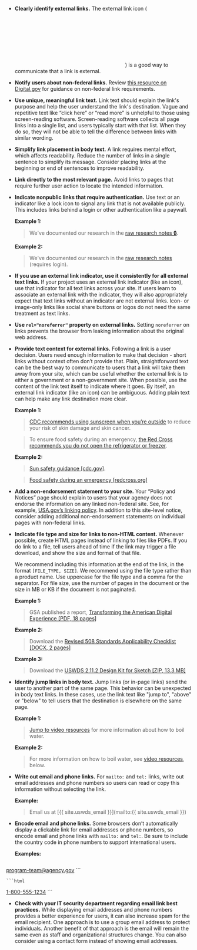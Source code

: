 - **Clearly identify external links.** The external link icon (<svg class="usa-icon text-middle" aria-hidden="true" focusable="false" role="img"><use xlink:href="{{ site.baseurl }}/assets/img/sprite.svg#launch"></use></svg>) is a good way to communicate that a link is external.

- **Notify users about non-federal links.** Review [this resource on Digital.gov](https://digital.gov/resources/required-web-content-and-links) for guidance on non-federal link requirements.

- **Use unique, meaningful link text.** Link text should explain the link's purpose and help the user understand the link's destination. Vague and repetitive text like “click here” or “read more” is unhelpful to those using screen-reading software. Screen-reading software collects all page links into a single list, and users typically start with that list. When they do so, they will not be able to tell the difference between links with similar wording.

- **Simplify link placement in body text.** A link requires mental effort, which affects readability. Reduce the number of links in a single sentence to simplify its message. Consider placing links at the beginning or end of sentences to improve readability.

- **Link directly to the most relevant page.** Avoid links to pages that require further user action to locate the intended information.

- **Indicate nonpublic links that require authentication.** Use text or an indicator like a lock icon to signal any link that is not available publicly. This includes links behind a login or other authentication like a paywall.

    **Example 1:**
    > We've documented our research in the [raw research notes 🔒](javascript:void(0)).

    **Example 2:**
    > We've documented our research in the [raw research notes](javascript:void(0)) (requires login).

- **If you use an external link indicator, use it consistently for all external text links.** If your project uses an external link indicator (like an icon), use that indicator for all text links across your site. If users learn to associate an external link with the indicator, they will also appropriately expect that text links without an indicator are not external links. Icon- or image-only links like social share buttons or logos do not need the same treatment as text links.

- **Use `rel="noreferrer"` property on external links.** Setting `noreferrer` on links prevents the browser from leaking information about the original web address.

- **Provide text context for external links.** Following a link is a user decision. Users need enough information to make that decision - short links without context often don’t provide that. Plain, straightforward text can be the best way to communicate to users that a link will take them away from your site, which can be useful whether the external link is to either a government or a non-government site. When possible, use the content of the link text itself to indicate where it goes. By itself, an external link indicator (like an icon) can be ambiguous. Adding plain text can help make any link destination more clear.

    **Example 1:**
    > [CDC recommends using sunscreen when you’re outside](https://www.cdc.gov/skin-cancer/sun-safety/) to reduce your risk of skin damage and skin cancer.

    > To ensure food safety during an emergency, [the Red Cross recommends you do not open the refrigerator or freezer](https://www.redcross.org/get-help/how-to-prepare-for-emergencies/types-of-emergencies/food-safety.html).

    **Example 2:**
    > [Sun safety guidance [cdc.gov]](https://www.cdc.gov/skin-cancer/sun-safety/).

    > [Food safety during an emergency [redcross.org]](https://www.redcross.org/get-help/how-to-prepare-for-emergencies/types-of-emergencies/food-safety.html)

- **Add a non-endorsement statement to your site.** Your “Policy and Notices” page should explain to users that your agency does not endorse the information on any linked non-federal site. See, for example, [USA.gov’s linking policy](https://www.usa.gov/linking-policy). In addition to this site-level notice, consider adding additional non-endorsement statements on individual pages with non-federal links.

- **Indicate file type and size for links to non-HTML content.** Whenever possible, create HTML pages instead of linking to files like PDFs. If you do link to a file, tell users ahead of time if the link may trigger a file download, and show the size and format of that file.

    We recommend including this information at the end of the link, in the format `[FILE_TYPE, SIZE]`. We recommend using the file type rather than a product name. Use uppercase for the file type and a comma for the separator. For file size, use the number of pages in the document or the size in MB or KB if the document is not paginated.

    **Example 1:**
    > GSA published a report, [Transforming the American Digital Experience [PDF, 18 pages]](https://designsystem.digital.gov/files/next/Transforming-the-American-digital-experience.pdf)

    **Example 2:**
    > Download the [Revised 508 Standards Applicability Checklist [DOCX, 2 pages]](https://assets.section508.gov/files/508-standards-applicability-checklist.docx)

    **Example 3:**
    > Download the [USWDS 2.11.2 Design Kit for Sketch [ZIP, 13.3 MB]](https://github.com/uswds/uswds-for-designers/releases/download/v2.4.0/uswds-for-designers-v2.4.0.zip)

- **Identify jump links in body text.** Jump links (or in-page links) send the user to another part of the same page. This behavior can be unexpected in body text links. In these cases, use the link text like "jump to", "above" or "below" to tell users that the destination is elsewhere on the same page.

    **Example 1:**
    > [Jump to video resources](javascript:void(0)) for more information about how to boil water.

    **Example 2:**
    > For more information on how to boil water, see [video resources](javascript:void(0)), below.

- **Write out email and phone links.** For `mailto:` and `tel:` links, write out email addresses and phone numbers so users can read or copy this information without selecting the link.

    **Example:**
    > Email us at [{{ site.uswds_email }}](mailto:{{ site.uswds_email }})

- **Encode email and phone links.** Some browsers don’t automatically display a clickable link for email addresses or phone numbers, so encode email and phone links with `mailto:` and `tel:`. Be sure to include the country code in phone numbers to support international users.

    **Examples:**
    ```html
<a href="mailto:program-team@agency.gov">program-team@agency.gov</a>
    ```

    ```html
<a href="tel:1-800-555-1234">1-800-555-1234</a>
    ```

- **Check with your IT security department regarding email link best practices.** While displaying email addresses and phone numbers provides a better experience for users, it can also increase spam for the email recipient. One approach is to use a group email address to protect individuals. Another benefit of that approach is the email will remain the same even as staff and organizational structures change. You can also consider using a contact form instead of showing email addresses.
